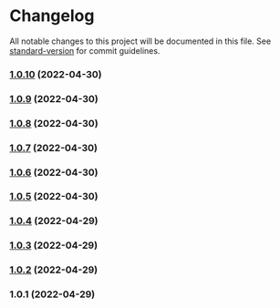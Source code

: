 # Changelog

All notable changes to this project will be documented in this file. See [standard-version](https://github.com/conventional-changelog/standard-version) for commit guidelines.

### [1.0.10](https://github.com/aloketewary/tildate/compare/v1.0.9...v1.0.10) (2022-04-30)

### [1.0.9](https://github.com/aloketewary/tildate/compare/v1.0.8...v1.0.9) (2022-04-30)

### [1.0.8](https://github.com/aloketewary/tildate/compare/v1.0.7...v1.0.8) (2022-04-30)

### [1.0.7](https://github.com/aloketewary/tildate/compare/v1.0.6...v1.0.7) (2022-04-30)

### [1.0.6](https://github.com/aloketewary/tildate/compare/v1.0.5...v1.0.6) (2022-04-30)

### [1.0.5](https://github.com/aloketewary/tildate/compare/v1.0.4...v1.0.5) (2022-04-30)

### [1.0.4](https://github.com/aloketewary/tildate/compare/v1.0.3...v1.0.4) (2022-04-29)

### [1.0.3](https://github.com/aloketewary/tildate/compare/v1.0.2...v1.0.3) (2022-04-29)

### [1.0.2](https://github.com/aloketewary/tildate/compare/v1.0.1...v1.0.2) (2022-04-29)

### 1.0.1 (2022-04-29)
